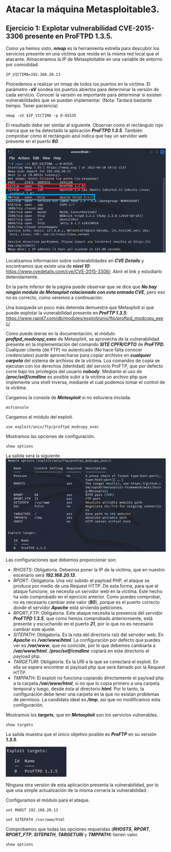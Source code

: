 # Atacar la máquina Metasploitable3.

## Ejercicio 1: Explotar vulnerabilidad CVE-2015-3306 presente en ProFTPD 1.3.5.

Como ya hemos visto, ***nmap*** es la herramienta estrella para descubrir los servicios presente en una víctima que resida en la misma red local que el atacante. Almacenamos la IP de Metasploitable en una variable de entorno por comodidad.
```
IP_VICTIMA=192.168.20.13
```

Procedemos a realizar un nmap de todos los puertos en la víctima. El parámetro ***-sV*** sondea los puertos abiertos para determinar la versión de cada servicio. Conocer la versión es importante para determinar si existen vulnerabilidades que se puedan implementar. (Nota: Tardará bastante tiempo. Tener paciencia)
```
nmap -sV $IP_VICTIMA -p 0-65535
```

El resultado debe ser similar al siguiente. Observar como el rectángulo rojo marca que se ha detectado la aplicación ***ProFTPD 1.3.5***. También comprobar cómo el rectángulo azul indica que hay un servidor web presente en el puerto ***80***.

![ProFTPD 1.3.5](../img/180820221102.png)

Localizamos información sobre vulnerabilidades en ***CVE Details*** y encontramos que existe una de ***nivel 10***: https://www.cvedetails.com/cve/CVE-2015-3306/. Abrir el link y estudiarlo detenidamente.

En la parte inferior de la página puede observar que se dice que ***No hay ningún módulo de Metasploit relacionado con esta entrada CVE***, pero eso no es correcto, como veremos a continuación.

Una búsqueda un poco más detenida demuestra que Metasploit sí que puede explotar la vunerabilidad presente en ***ProFTP 1.3.5***: https://www.rapid7.com/db/modules/exploit/unix/ftp/proftpd_modcopy_exec/

Como puede leerse en la documentación, el módulo ***proftpd_modcopy_exec*** de Metasploit, se aprovecha de la vulnerabilidad presente en la implementación del comando ***SITE CPFR/CPTO*** de ***ProFTPD***. Cualquier cliente (de FTP) no autenticado (No hace falta conocer credenciales) puede aprovecharse para copiar archivos en ***cualquier carpeta*** del sistema de archivos de la víctima. Los comandos de copia se ejecutan con los derechos (identidad) del servicio ProFTP, que por defecto corre bajo los privilegios del usuario ***nobody***. Mediante el uso de ***/proc/self/cmdline*** es posible subir a la víctima un archivo php que implemente una shell inversa, mediante el cual podemos tomar el control de la víctima.


Cargamos la consola de ***Metasploit*** si no estuviera iniciada.
```
msfconsole
```

Cargamos el módulo del exploit.
```
use exploit/unix/ftp/proftpd_modcopy_exec
```

Mostramos las opciones de configuración.
```
show options
```

La salida será la siguiente.
![Opciones del módulo](../img/180820221143.png)

Las configuraciones que debemos proporcionar son:

* *RHOSTS*: Obligatoria. Debemos poner la IP de la victima, que en nuestro escenario será ***192.168.20.13***.
* *RPORT*: Obligatoria. Una vez subido el payload PHP, el ataque se produce por medio de una Request HTTP. De esta forma, para que el ataque funcione, se necesita un servidor web en la víctima. Este hecho ha sido comprobado en el ejercicio anterior. Como puedes comprobar, no es necesario cambiar este valor (***80***), porque es el puerto correcto donde el servidor ***Apache*** está sirviendo peticiones.
* *RPORT_FTP*: Obligatoria. Este ataque necesita la presencia del servidor ***ProFTPD 1.3.5***, que como hemos comprobado anteriormente, está presente y escuchando en el puerto ***21***, por lo que no es necesario cambiar este ajuste.
* *SITEPATH*: Obligatoria. Es la ruta del directorio raíz del servidor web. En ***Apache*** es ***/var/www/html***. La configuración por defecto que puedes ver es ***/var/www***, que no coincide, por lo que debemos cambiarla a ***/var/www/html***. ***/proc/self/cmdline*** copiará en este directorio el payload php.
* *TARGETURI*: Obligatoria. Es la URI a la que se conectará el exploit. En ella se espera encontrar el payload php que será llamado por la Request HTTP.
* *TMPPATH*: El exploit no funciona copiando directamente el payload php a la carpeta ***/var/www/html***, si no que lo copia primero a una carpeta temporal y luego, desde ésta al directorio ***html***. Por lo tanto, la configuración debe tener una carpeta en la que no existan problemas de permisos. La candidata ideal es ***/tmp***, así que no modificamos esta configuración.

Mostramos los ***targets***, que en ***Metasploit*** son los servicios vulnerables.
```
show targets
```

La salida muestra que el único objetivo posible es ***ProFTP*** en su versión ***1.3.5***.

![ProFTPD 1.3.5](../img/180820221222.png)

Ninguna otra versión de esta aplicación presenta la vulnerabilidad, por lo que una simple actualización de la misma cerraría la vulnerabilidad.

Configuramos el módulo para el ataque.
```
set RHOST 192.168.20.13
```
```
set SITEPATH /var/www/html
```

Comprobamos que todas las opciones requeridas (***RHOSTS***, ***RPORT***, ***RPORT_FTP***, ***SITEPATH***, ***TARGETURI*** y ***TMPPATH***) tienen valor.
```
show options
```








